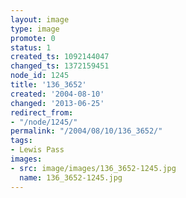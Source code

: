 ```yaml
---
layout: image
type: image
promote: 0
status: 1
created_ts: 1092144047
changed_ts: 1372159451
node_id: 1245
title: '136_3652'
created: '2004-08-10'
changed: '2013-06-25'
redirect_from:
- "/node/1245/"
permalink: "/2004/08/10/136_3652/"
tags:
- Lewis Pass
images:
- src: image/images/136_3652-1245.jpg
  name: 136_3652-1245.jpg
---
```


